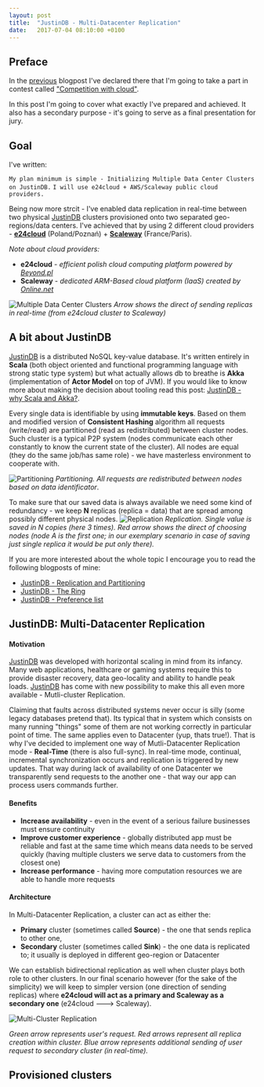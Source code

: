 ```yaml
---
layout: post
title:  "JustinDB - Multi-Datacenter Replication"
date:   2017-07-04 08:10:00 +0100
---
```


## Preface
In the [previous][justindb-next-competition] blogpost I've declared there that I'm going to take a part in contest called ["Competition with cloud"][contest-with-cloud].

In this post I'm going to cover what exactly I've prepared and achieved. It also has a secondary purpose - it's going to serve as a final presentation for jury.

## Goal
I've written:

`My plan minimum is simple - Initializing Multiple Data Center Clusters on JustinDB.`
`I will use e24cloud + AWS/Scaleway public cloud providers.`

Being now more strcit - I've enabled data replication in real-time between two physical [JustinDB][justindb] clusters provisioned onto two separated geo-regions/data centers. I've achieved that by using 2 different cloud providers - [**e24cloud**][e24cloud] (Poland/Poznań) + [**Scaleway**][scaleway] (France/Paris).

*Note about cloud providers:*

* **e24cloud** - *efficient polish cloud computing platform powered by [Beyond.pl][beyond]*
* **Scaleway** - *dedicated ARM-Based cloud platform (IaaS) created by [Online.net][online.net]*

![][multi-data-center-clusters]
*Arrow shows the direct of sending replicas in real-time (from e24cloud cluster to Scaleway)*

## A bit about JustinDB
[JustinDB][justindb] is a distributed NoSQL key-value database. It's written entirely in **Scala** (both object oriented and functional programming language with strong static type system) but what actually allows db to breathe is **Akka** (implementation of **Actor Model** on top of JVM). If you would like to know more about making the decision about tooling read this post: [JustinDB - why Scala and Akka?][why-scala-akka].

Every single data is identifiable by using **immutable keys**. Based on them and modified version of **Consistent Hashing** algorithm all requests (write/read) are partitioned (read as redistributed) between cluster nodes. Such cluster is a typical P2P system (nodes communicate each other constantly to know the current state of the cluster). All nodes are equal (they do the same job/has same role) - we have masterless environment to cooperate with.

![][partitioning]
*Partitioning. All requests are redistributed between nodes based on data identificator*.

To make sure that our saved data is always available we need some kind of redundancy - we keep **N** replicas (replica = data) that are spread among possibly different physical nodes.
![][replication]
*Replication. Single value is saved in N copies (here 3 times). Red arrow shows the direct of choosing nodes (node A is the first one; in our exemplary scenario in case of saving just single replica it would be put only there).*

If you are more interested about the whole topic I encourage you to read the following blogposts of mine:
* [JustinDB - Replication and Partitioning][justindb-replication-partitioning]
* [JustinDB - The Ring][justindb-ring]
* [JustinDB - Preference list][justindb-preference-list]

## JustinDB: Multi-Datacenter Replication

#### Motivation
[JustinDB][justindb] was developed with horizontal scaling in mind from its infancy. Many web applications, healthcare or gaming systems require this to provide disaster recovery, data geo-locality and ability to handle peak loads. [JustinDB][justindb] has come with new possibility to make this all even more available - Mutli-cluster Replication.

Claiming that faults across distributed systems never occur is silly (some legacy databases pretend that). Its typical that in system which consists on many running "things" some of them are not working correctly in particular point of time. The same applies even to Datacenter (yup, thats true!). That is why I've decided to implement one way of Mutli-Datacenter Replication mode - **Real-Time** (there is also full-sync). In real-time mode, continual, incremental synchronization occurs and replication is triggered by new updates.
That way during lack of availability of one Datacenter we transparently send requests to the another one - that way our app can process users commands further.

#### Benefits
* **Increase availability** - even in the event of a serious failure businesses must ensure continuity
* **Improve customer experience** - globally distributed app must be reliable and fast at the same time which means data needs to be served quickly (having multiple clusters we serve data to customers from the closest one)
* **Increase performance** - having more computation resources we are able to handle more requests

#### Architecture

In Multi-Datacenter Replication, a cluster can act as either the:
* **Primary** cluster (sometimes called **Source**) - the one that sends replica to other one,
* **Secondary** cluster (sometimes called **Sink**) - the one data is replicated to; it usually is deployed in different geo-region or Datacenter

We can establish bidirectional replication as well when cluster plays both role to other clusters. In our final scenario however (for the sake of the simplicity) we will keep to simpler version (one direction of sending replicas) where **e24cloud will act as a primary and Scaleway as a secondary one** (e24cloud ---> Scaleway).

![][multi-cluster-replication]

*Green arrow represents user's request. Red arrows represent all replica creation within cluster. Blue arrow represents additional sending of user request to secondary cluster (in real-time).*

## Provisioned clusters

[justindb-next-competition]: http://speedcom.github.io/dsp2017/2017/05/20/justindb-next-competition.html
[contest-with-cloud]: https://chmurowisko.pl/konkurs-z-chmura
[justindb]: https://github.com/speedcom/JustinDB
[e24cloud]: http://e24cloud.com/en/
[scaleway]: https://www.scaleway.com/
[beyond]: https://beyond.pl/en/
[online.net]: https://www.online.net/en
[why-scala-akka]: http://speedcom.github.io/dsp2017/2017/04/15/justindb-why-scala-and-akka.html
[justindb-replication-partitioning]: http://speedcom.github.io/dsp2017/2017/04/13/justindb-replication-and-partitioning.html
[justindb-ring]: http://speedcom.github.io/dsp2017/2017/05/06/justindb-ring.html
[justindb-preference-list]: http://speedcom.github.io/dsp2017/2017/05/07/justindb-preference-list.html

<!-- IMG -->
[multi-data-center-clusters]: ../../../../../img/competition-with-cloud/multi-data-center-clusters.png "Multiple Data Center Clusters"
[partitioning]: ../../../../../img/competition-with-cloud/partitioning.png "Partitioning"
[replication]: ../../../../../img/competition-with-cloud/replication.png "Replication"
[multi-cluster-replication]: ../../../../../img/competition-with-cloud/multi-cluster-replication.png "Multi-Cluster Replication"
